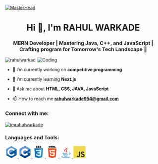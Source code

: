[![MasterHead](https://cdn.dribbble.com/users/958859/screenshots/14519055/media/6ff256195eede33d5c04aaee5e0ba773.gif)](https://rahulwarkade.io)
<h1 align="center">Hi 👋, I'm RAHUL WARKADE</h1>
<h3 align="center">MERN Developer | Mastering Java, C++, and JavaScript | Crafting program for Tomorrow's Tech Landscape 🚀</h3>
<img align="right" alt="Coding" width="400" src="https://avatars.githubusercontent.com/u/88571832?v=4" alt="rahulwarkad" />
<p align="left"> <img src="https://komarev.com/ghpvc/?username=rahulwarkad&label=Profile%20views&color=0e75b6&style=flat" alt="rahulwarkad" /> </p>

- 🔭 I’m currently working on **competitive programming**

- 🌱 I’m currently learning **Next.js**

- 💬 Ask me about **HTML, CSS, JAVA, JavaScript**

- 📫 How to reach me **rahulwarkade954@gmail.com**

<h3 align="left">Connect with me:</h3>
<p align="left">
<a href="https://www.linkedin.com/in/rahul-warkade/" target="blank"><img align="center" src="https://raw.githubusercontent.com/rahuldkjain/github-profile-readme-generator/master/src/images/icons/Social/linked-in-alt.svg" alt="imrahulwarkade" height="30" width="40" /></a>
</p>

<h3 align="left">Languages and Tools:</h3>
<p align="left"> <a href="https://www.cprogramming.com/" target="_blank" rel="noreferrer"> <img src="https://raw.githubusercontent.com/devicons/devicon/master/icons/c/c-original.svg" alt="c" width="40" height="40"/> </a> <a href="https://www.w3schools.com/cpp/" target="_blank" rel="noreferrer"> <img src="https://raw.githubusercontent.com/devicons/devicon/master/icons/cplusplus/cplusplus-original.svg" alt="cplusplus" width="40" height="40"/> </a> <a href="https://www.w3schools.com/css/" target="_blank" rel="noreferrer"> <img src="https://raw.githubusercontent.com/devicons/devicon/master/icons/css3/css3-original-wordmark.svg" alt="css3" width="40" height="40"/> </a> <a href="https://www.w3.org/html/" target="_blank" rel="noreferrer"> <img src="https://raw.githubusercontent.com/devicons/devicon/master/icons/html5/html5-original-wordmark.svg" alt="html5" width="40" height="40"/> </a> <a href="https://www.java.com" target="_blank" rel="noreferrer"> <img src="https://raw.githubusercontent.com/devicons/devicon/master/icons/java/java-original.svg" alt="java" width="40" height="40"/> </a> <a href="https://developer.mozilla.org/en-US/docs/Web/JavaScript" target="_blank" rel="noreferrer"> <img src="https://raw.githubusercontent.com/devicons/devicon/master/icons/javascript/javascript-original.svg" alt="javascript" width="40" height="40"/> </a> </p>
